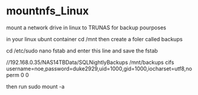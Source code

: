 # mountnfs_Linux
mount a network drive in linux to TRUNAS for backup pourposes



in your linux ubunt container
cd /mnt
then
create a foler called backups



cd /etc/sudo nano fstab 
and enter this line and save the fstab

//192.168.0.35/NAS14TBData/SQLNightlyBackups /mnt/backups cifs username=noe,password=duke2929,uid=1000,gid=1000,iocharset=utf8,noperm 0 0

then run sudo mount -a

